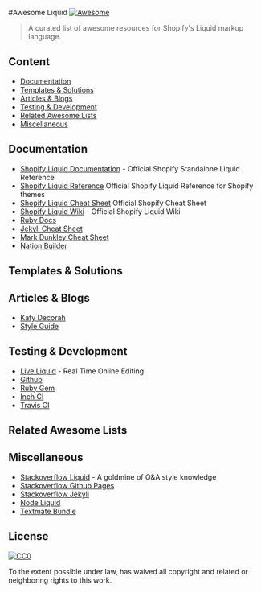 #Awesome Liquid  [![Awesome](https://cdn.rawgit.com/sindresorhus/awesome/d7305f38d29fed78fa85652e3a63e154dd8e8829/media/badge.svg)](https://github.com/sindresorhus/awesome)

> A curated list of awesome resources for Shopify's Liquid markup language.

## Content

- [Documentation](#documentation)
- [Templates & Solutions](#templates--solutions)
- [Articles & Blogs](#articles--blogs)
- [Testing & Development](#testing--development)
- [Related Awesome Lists](#related-awesome-lists)
- [Miscellaneous](#miscellaneous)

## Documentation

- [Shopify Liquid Documentation](http://liquidmarkup.org/) - Official Shopify Standalone Liquid Reference
- [Shopify Liquid Reference](https://help.shopify.com/themes/liquid) Official Shopify Liquid Reference for Shopify themes
- [Shopify Liquid Cheat Sheet](https://www.shopify.ca/partners/shopify-cheat-sheet) Official Shopify Cheat Sheet
- [Shopify Liquid Wiki](https://github.com/Shopify/liquid/wiki) - Official Shopify Liquid Wiki 
- [Ruby Docs](http://www.rubydoc.info/gems/liquid/3.0.6)
- [Jekyll Cheat Sheet](http://jekyll.tips/jekyll-cheat-sheet/)
- [Mark Dunkley Cheat Sheet](http://cheat.markdunkley.com/)
- [Nation Builder](http://nationbuilder.com/liquid_basics)

## Templates & Solutions

## Articles & Blogs

- [Katy Decorah](http://katydecorah.com/tags/#jekyll)
- [Style Guide](http://ben.balter.com/jekyll-style-guide/)

## Testing & Development

- [Live Liquid](https://nquinlan.github.io/live-liquid/) - Real Time Online Editing
- [Github](https://github.com/Shopify/liquid)
- [Ruby Gem](https://rubygems.org/gems/liquid)
- [Inch CI](http://inch-ci.org/github/Shopify/liquid)
- [Travis CI](https://travis-ci.org/Shopify/liquid)

## Related Awesome Lists

## Miscellaneous

- [Stackoverflow Liquid](http://stackoverflow.com/questions/tagged/liquid) - A goldmine of Q&A style knowledge
- [Stackoverflow Github Pages](http://stackoverflow.com/questions/tagged/github-pages)
- [Stackoverflow Jekyll](http://stackoverflow.com/questions/tagged/jekyll)
- [Node Liquid](https://github.com/sirlantis/liquid-node)
- [Textmate Bundle](https://github.com/Shopify/liquid-tmbundle)

## License

[![CC0](http://mirrors.creativecommons.org/presskit/buttons/88x31/svg/cc-zero.svg)](https://creativecommons.org/publicdomain/zero/1.0/)

To the extent possible under law,  has waived all copyright and related or neighboring rights to this work.
